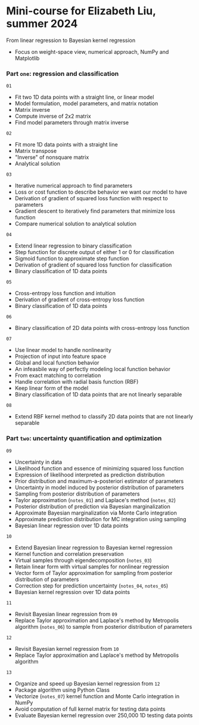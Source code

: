 # Mini-course for Elizabeth Liu, summer 2024

From linear regression to Bayesian kernel regression
* Focus on weight-space view, numerical approach, NumPy and Matplotlib

### Part `one`: regression and classification

`01`
* Fit two 1D data points with a straight line, or linear model
* Model formulation, model parameters, and matrix notation
* Matrix inverse
* Compute inverse of 2x2 matrix
* Find model parameters through matrix inverse

`02`
* Fit more 1D data points with a straight line
* Matrix transpose
* "Inverse" of nonsquare matrix
* Analytical solution

`03`
* Iterative numerical approach to find parameters
* Loss or cost function to describe behavior we want our model to have
* Derivation of gradient of squared loss function with respect to parameters
* Gradient descent to iteratively find parameters that minimize loss function
* Compare numerical solution to analytical solution

`04`
* Extend linear regression to binary classification
* Step function for discrete output of either 1 or 0 for classification
* Sigmoid function to approximate step function
* Derivation of gradient of squared loss function for classification
* Binary classification of 1D data points

`05`
* Cross-entropy loss function and intuition
* Derivation of gradient of cross-entropy loss function
* Binary classification of 1D data points

`06`
* Binary classification of 2D data points with cross-entropy loss function

`07`
* Use linear model to handle nonlinearity
* Projection of input into feature space
* Global and local function behavior
* An infeasbile way of perfectly modeling local function behavior
* From exact matching to correlation
* Handle correlation with radial basis function (RBF)
* Keep linear form of the model
* Binary classification of 1D data points that are not linearly separable

`08`
* Extend RBF kernel method to classify 2D data points that are not linearly separable

### Part `two`: uncertainty quantification and optimization

`09`
* Uncertainty in data
* Likelihood function and essence of minimizing squared loss function
* Expression of likelihood interpreted as prediction distribution
* Prior distribution and maximum-a-posteriori estimator of parameters
* Uncertainty in model induced by posterior distribution of parameters
* Sampling from posterior distribution of parameters
* Taylor approximation (`notes_01`) and Laplace's method (`notes_02`)
* Posterior distribution of prediction via Bayesian marginalization
* Approximate Bayesian marginalization via Monte Carlo integration
* Approximate prediction distribution for MC integration using sampling
* Bayesian linear regression over 1D data points

`10`
* Extend Bayesian linear regression to Bayesian kernel regression
* Kernel function and correlation preservation
* Virtual samples through eigendecomposition (`notes_03`)
* Retain linear form with virtual samples for nonlinear regression
* Vector form of Taylor approximation for sampling from posterior distribution of parameters
* Correction step for prediction uncertainty (`notes_04`, `notes_05`)
* Bayesian kernel regression over 1D data points

`11`
* Revisit Bayesian linear regression from `09`
* Replace Taylor approximation and Laplace's method by Metropolis algorithm (`notes_06`) to sample from posterior distribution of parameters

`12`
* Revisit Bayesian kernel regression from `10`
* Replace Taylor approximation and Laplace's method by Metropolis algorithm

`13`
* Organize and speed up Bayesian kernel regression from `12`
* Package algorithm using Python Class
* Vectorize (`notes_07`) kernel function and Monte Carlo integration in NumPy
* Avoid computation of full kernel matrix for testing data points
* Evaluate Bayesian kernel regression over 250,000 1D testing data points
